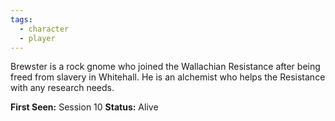 ```yaml
---
tags:
  - character
  - player
---
```

Brewster is a rock gnome who joined the Wallachian Resistance after being freed from slavery in Whitehall. He is an alchemist who helps the Resistance with any research needs.

**First Seen:** Session 10
**Status:** Alive